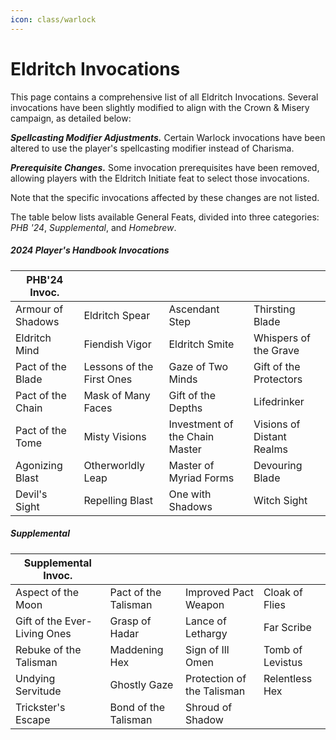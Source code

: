```yaml
---
icon: class/warlock
---
```


# Eldritch Invocations

This page contains a comprehensive list of all Eldritch Invocations. Several invocations have been slightly modified to align with the Crown & Misery campaign, as detailed below:

***Spellcasting Modifier Adjustments.*** Certain Warlock invocations have been altered to use the player's spellcasting modifier instead of Charisma.

***Prerequisite Changes.*** Some invocation prerequisites have been removed, allowing players with the Eldritch Initiate feat to select those invocations.

Note that the specific invocations affected by these changes are not listed.

The table below lists available General Feats, divided into three categories: *PHB '24*, *Supplemental*, and *Homebrew*.

##### 2024 Player's Handbook Invocations

| PHB'24 Invoc. |  |  |  |
|---|---|---|---|
| Armour of Shadows | Eldritch Spear | Ascendant Step | Thirsting Blade |
| Eldritch Mind | Fiendish Vigor | Eldritch Smite | Whispers of the Grave |
| Pact of the Blade | Lessons of the First Ones | Gaze of Two Minds | Gift of the Protectors |
| Pact of the Chain | Mask of Many Faces | Gift of the Depths | Lifedrinker |
| Pact of the Tome | Misty Visions | Investment of the Chain Master | Visions of Distant Realms |
| Agonizing Blast | Otherworldly Leap | Master of Myriad Forms | Devouring Blade |
| Devil's Sight | Repelling Blast | One with Shadows | Witch Sight |

##### Supplemental

| Supplemental Invoc. |  |  |  |
|---|---|---|---|
| Aspect of the Moon | Pact of the Talisman | Improved Pact Weapon | Cloak of Flies |
| Gift of the Ever-Living Ones | Grasp of Hadar | Lance of Lethargy | Far Scribe |
| Rebuke of the Talisman | Maddening Hex | Sign of Ill Omen | Tomb of Levistus |
| Undying Servitude | Ghostly Gaze | Protection of the Talisman | Relentless Hex |
| Trickster's Escape | Bond of the Talisman | Shroud of Shadow |  |



